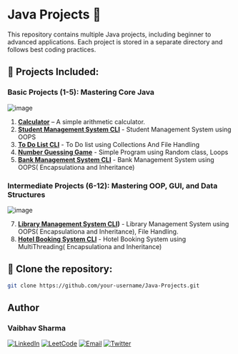 # Java Projects 🚀

This repository contains multiple Java projects, including beginner to advanced applications. Each project is stored in a separate directory and follows best coding practices.

## 📂 Projects Included:
### Basic Projects (1-5): Mastering Core Java
![image](https://github.com/user-attachments/assets/6e98c0cc-eab8-4552-b9fb-6fc124a38fc7)

1. **[Calculator](https://github.com/devftkrshna/Java-Projects/tree/main/1.%20Calculator)** – A simple arithmetic calculator.
2. **[Student Management System CLI](https://github.com/devftkrshna/Java-Projects/tree/main/2.%20Student%20Management%20System%20CLI)** - Student Management System using OOPS
3. **[To Do List CLI](https://github.com/devftkrshna/Java-Projects/tree/main/3.%20To%20Do%20List%20CLI)** - To Do list using Collections And File Handling
4. **[Number Guessing Game](https://github.com/devftkrshna/Java-Projects/tree/main/4.%20Number%20Guessing%20Game)** - Simple Program using Random class, Loops
5. **[Bank Management System CLI](https://github.com/devftkrshna/Java-Projects/tree/main/5.%20Bank%20Management%20System)** - Bank Management System using OOPS( Encapsulationa and Inheritance)

### Intermediate Projects (6-12): Mastering OOP, GUI, and Data Structures
![image](https://github.com/user-attachments/assets/8f45a867-29a7-45c7-8a95-e0b5dc65896f)

7. **[Library Management System CLI](https://github.com/devftkrshna/Java-Projects/tree/main/6.%20Library%20Management%20System))** - Library Management System using OOPS( Encapsulationa and Inheritance), File Handling.
8. **[Hotel Booking System CLI](https://github.com/devftkrshna/Java-Projects/tree/main/7.%20Hotel%20Management%20System)** - Hotel Booking System using MultiThreading( Encapsulationa and Inheritance)
   
## 🚀 Clone the repository:
   ```bash
   git clone https://github.com/your-username/Java-Projects.git
```
## Author
### **Vaibhav Sharma**
[![LinkedIn](https://img.shields.io/badge/LinkedIn-0A66C2?style=for-the-badge&logo=linkedin&logoColor=white)](https://linkedin.com/in/vaibhavsharma445) [![LeetCode](https://img.shields.io/badge/LeetCode-FFA116?style=for-the-badge&logo=leetcode&logoColor=black)](https://leetcode.com/devft-krshna/) [![Email](https://img.shields.io/badge/Email-D14836?style=for-the-badge&logo=gmail&logoColor=white)](mailto:work.vaibhavsharmaa@gmail.com) [![Twitter](https://img.shields.io/badge/Twitter-1DA1F2?style=for-the-badge&logo=twitter&logoColor=white)](https://twitter.com/devftxkrishna) 
